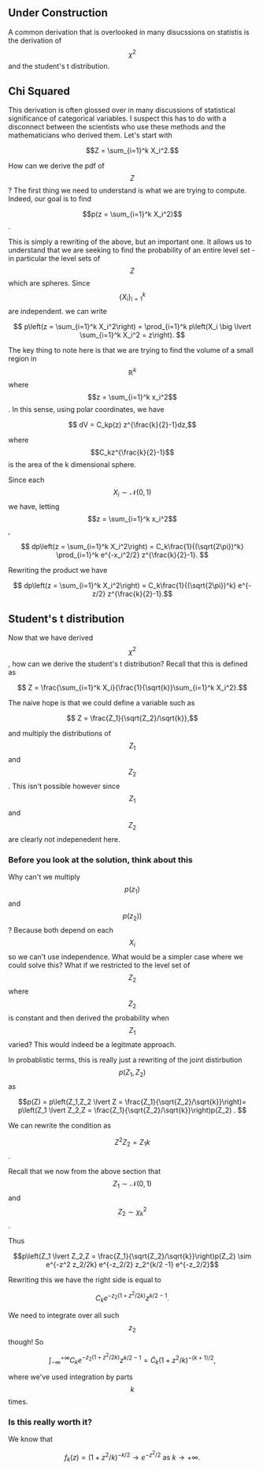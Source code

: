 ## Under Construction

A common derivation that is overlooked in many disucssions on statistis is the derivation of $$\chi^2$$ and the student's t distribution.

## Chi Squared

This derivation is often glossed over in many discussions of statistical significance of categorical variables. I suspect this has to do with a disconnect between the scientists who use these methods and the mathematicians who derived them. Let's start with 

$$Z = \sum_{i=1}^k X_i^2.$$

How can we derive the pdf of $$Z$$? The first thing we need to understand is what we are trying to compute. Indeed, our goal is to find

$$p(z = \sum_{i=1}^k X_i^2)$$. 

This is simply a rewriting of the above, but an important one. It allows us to understand that we are seeking to find the probability of an entire level set - in particular the level sets of $$Z$$ which are spheres. Since $$\{X_i\}_{i=1}^k$$ are independent. we can write

$$ p\left(z = \sum_{i=1}^k X_i^2\right) = \prod_{i=1}^k p\left(X_i \big \lvert \sum_{i=1}^k X_i^2 = z\right). $$

The key thing to note here is that we are trying to find the volume of a small region in $$\mathbb{R}^k$$ where $$z = \sum_{i=1}^k x_i^2$$. In this sense, using polar coordinates, we have 

$$ dV = C_kp(z) z^{\frac{k}{2}-1}dz,$$

where $$C_kz^{\frac{k}{2}-1}$$ is the area of the k dimensional sphere. 

Since each $$X_i \sim \mathcal{N}(0,1)$$ we have, letting $$z = \sum_{i=1}^k x_i^2$$,

$$ dp\left(z = \sum_{i=1}^k X_i^2\right) = C_k\frac{1}{(\sqrt{2\pi})^k} \prod_{i=1}^k e^{-x_i^2/2} z^{\frac{k}{2}-1}. $$

Rewriting the product we have 


$$ dp\left(z = \sum_{i=1}^k X_i^2\right) = C_k\frac{1}{(\sqrt{2\pi})^k} e^{-z/2} z^{\frac{k}{2}-1}.$$


## Student's t distribution

Now that we have derived $$\chi^2$$, how can we derive the student's t distribution? Recall that this is defined as 

$$ Z = \frac{\sum_{i=1}^k X_i}{\frac{1}{\sqrt{k}}\sum_{i=1}^k X_i^2}.$$

The naive hope is that we could define a variable such as

$$ Z = \frac{Z_1}{\sqrt{Z_2}/\sqrt{k}},$$

and multiply the distributions of $$Z_1$$ and $$Z_2$$. This isn't possible however since $$Z_1$$ and $$Z_2$$ are clearly not indepenedent here. 

### Before you look at the solution, think about this

Why can't we multiply $$p(z_1)$$ and $$p(z_2))$$? Because both depend on each $$X_i$$ so we can't use independence. What would be a simpler case where we could solve this? What if we restricted to the level set of $$Z_2$$ where $$Z_2$$ is constant and then derived the probability when $$Z_1$$ varied? This would indeed be a legitmate approach. 

In probablistic terms, this is really just a rewriting of the joint distirbution $$p(Z_1,Z_2)$$ as

$$p(Z) = p\left(Z_1,Z_2 \lvert Z = \frac{Z_1}{\sqrt{Z_2}/\sqrt{k}}\right)= p\left(Z_1 \lvert Z_2,Z = \frac{Z_1}{\sqrt{Z_2}/\sqrt{k}}\right)p(Z_2) . $$

We can rewrite the condition as 

$$ Z^2 Z_2 = Z_1 k$$. 

Recall that we now from the above section that $$Z_1 \sim \mathcal{N}(0,1)$$ and $$Z_2 \sim \chi_k^2$$. 

Thus

$$p\left(Z_1 \lvert Z_2,Z = \frac{Z_1}{\sqrt{Z_2}/\sqrt{k}}\right)p(Z_2) \sim e^{-z^2 z_2/2k} e^{-z_2/2} z_2^{k/2 -1} e^{-z_2/2}$$

Rewriting this we have the right side is equal to

$$ C_k e^{-z_2(1+z^2/2k)} z^{k/2-1}. $$

We need to integrate over all such $$z_2$$ though! So 

$$\int_{-\infty}^{+\infty} C_k e^{-z_2(1+z^2/2k)} z^{k/2-1} = \tilde C_k \left(1 + z^2/k\right)^{-(k+1)/2},$$

where we've used integration by parts $$k$$ times. 

### Is this really worth it?

We know that

$$ f_k(z) = \left(1 + z^2/k\right)^{-k/2} \to e^{-z^2/2} \textrm{ as } k \to +\infty.$$



